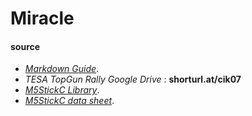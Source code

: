 # Miracle

#### source
- *[Markdown Guide](https://www.markdownguide.org)*.
- *TESA TopGun Rally Google Drive* : __shorturl.at/cik07__
- *[M5StickC Library](https://github.com/m5stack/M5StickC)*.
- *[M5StickC data sheet](https://docs.m5stack.com/en/core/m5stick)*.